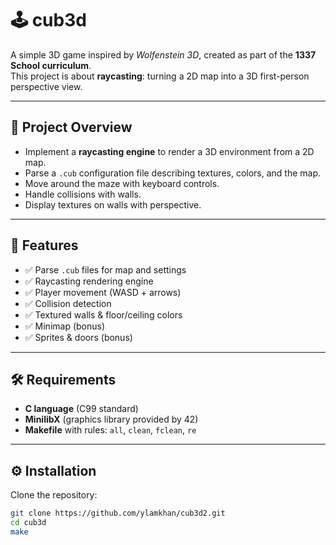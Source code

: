 # 🕹️ cub3d

A simple 3D game inspired by *Wolfenstein 3D*, created as part of the **1337 School curriculum**.  
This project is about **raycasting**: turning a 2D map into a 3D first-person perspective view.  

---

## 📖 Project Overview

- Implement a **raycasting engine** to render a 3D environment from a 2D map.  
- Parse a `.cub` configuration file describing textures, colors, and the map.  
- Move around the maze with keyboard controls.  
- Handle collisions with walls.  
- Display textures on walls with perspective.  

---

## 🚀 Features

- ✅ Parse `.cub` files for map and settings  
- ✅ Raycasting rendering engine  
- ✅ Player movement (WASD + arrows)  
- ✅ Collision detection  
- ✅ Textured walls & floor/ceiling colors  
- ✅ Minimap (bonus)  
- ✅ Sprites & doors (bonus)  

---

## 🛠️ Requirements

- **C language** (C99 standard)  
- **MinilibX** (graphics library provided by 42)  
- **Makefile** with rules: `all`, `clean`, `fclean`, `re`  

---

## ⚙️ Installation

Clone the repository:

```bash
git clone https://github.com/ylamkhan/cub3d2.git
cd cub3d
make
